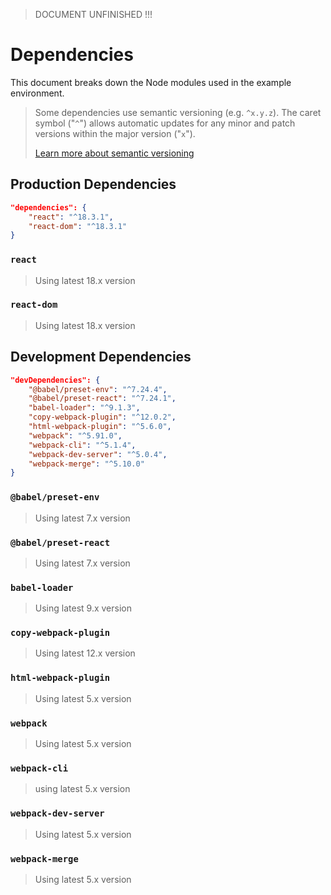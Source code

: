 > DOCUMENT UNFINISHED !!!

# Dependencies

This document breaks down the Node modules used in the example environment.

> Some dependencies use semantic versioning (e.g. `^x.y.z`). The caret symbol ("`^`") allows automatic updates for any minor and patch versions within the major version ("`x`"). 
>
> [Learn more about semantic versioning](https://semver.org/)

## Production Dependencies

```json
"dependencies": {
    "react": "^18.3.1",
    "react-dom": "^18.3.1"
}
```

### `react`

> Using latest 18.x version

### `react-dom`

> Using latest 18.x version

## Development Dependencies

```json
"devDependencies": {
    "@babel/preset-env": "^7.24.4",
    "@babel/preset-react": "^7.24.1",
    "babel-loader": "^9.1.3",
    "copy-webpack-plugin": "^12.0.2",
    "html-webpack-plugin": "^5.6.0",
    "webpack": "^5.91.0",
    "webpack-cli": "^5.1.4",
    "webpack-dev-server": "^5.0.4",
    "webpack-merge": "^5.10.0"
}
```

### `@babel/preset-env`

> Using latest 7.x version

### `@babel/preset-react`

> Using latest 7.x version

### `babel-loader`

> Using latest 9.x version

### `copy-webpack-plugin`

> Using latest 12.x version

### `html-webpack-plugin`

> Using latest 5.x version

### `webpack`

> Using latest 5.x version

### `webpack-cli`

> using latest 5.x version

### `webpack-dev-server`

> Using latest 5.x version

### `webpack-merge`

> Using latest 5.x version

